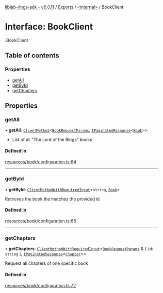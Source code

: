 [liblab-rings-sdk - v0.0.11](../README.md) / [Exports](../modules.md) / [<internal\>](../modules/internal_.md) / BookClient

# Interface: BookClient

[<internal>](../modules/internal_.md).BookClient

## Table of contents

### Properties

- [getAll](internal_.BookClient.md#getall)
- [getById](internal_.BookClient.md#getbyid)
- [getChapters](internal_.BookClient.md#getchapters)

## Properties

### getAll

• **getAll**: [`ClientMethod`](../modules/internal_.md#clientmethod)<[`BookRequestParams`](../modules/internal_.md#bookrequestparams), [`IPaginatedResponse`](internal_.IPaginatedResponse.md)<[`Book`](internal_.Book.md)\>\>

* List of all "The Lord of the Rings" books

#### Defined in

[resources/book/configuration.ts:64](https://github.com/geekmidas/rings-sdk/blob/8b961bb/src/resources/book/configuration.ts#L64)

___

### getById

• **getById**: [`ClientMethodWithRequiredInput`](../modules/internal_.md#clientmethodwithrequiredinput)<`string`, [`Book`](internal_.Book.md)\>

Retrieves the book the matches the provided id

#### Defined in

[resources/book/configuration.ts:68](https://github.com/geekmidas/rings-sdk/blob/8b961bb/src/resources/book/configuration.ts#L68)

___

### getChapters

• **getChapters**: [`ClientMethodWithRequiredInput`](../modules/internal_.md#clientmethodwithrequiredinput)<[`BookRequestParams`](../modules/internal_.md#bookrequestparams) & { `id`: `string`  }, [`IPaginatedResponse`](internal_.IPaginatedResponse.md)<[`Chapter`](internal_.Chapter.md)\>\>

Request all chapters of one specific book

#### Defined in

[resources/book/configuration.ts:72](https://github.com/geekmidas/rings-sdk/blob/8b961bb/src/resources/book/configuration.ts#L72)
